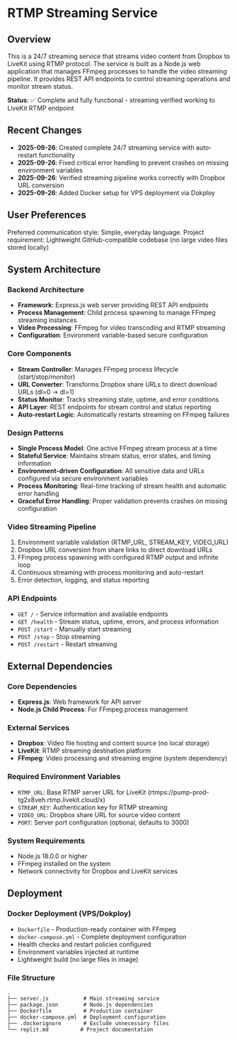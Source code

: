 # RTMP Streaming Service

## Overview

This is a 24/7 streaming service that streams video content from Dropbox to LiveKit using RTMP protocol. The service is built as a Node.js web application that manages FFmpeg processes to handle the video streaming pipeline. It provides REST API endpoints to control streaming operations and monitor stream status.

**Status**: ✅ Complete and fully functional - streaming verified working to LiveKit RTMP endpoint

## Recent Changes

- **2025-09-26**: Created complete 24/7 streaming service with auto-restart functionality
- **2025-09-26**: Fixed critical error handling to prevent crashes on missing environment variables
- **2025-09-26**: Verified streaming pipeline works correctly with Dropbox URL conversion
- **2025-09-26**: Added Docker setup for VPS deployment via Dokploy

## User Preferences

Preferred communication style: Simple, everyday language.
Project requirement: Lightweight GitHub-compatible codebase (no large video files stored locally)

## System Architecture

### Backend Architecture
- **Framework**: Express.js web server providing REST API endpoints
- **Process Management**: Child process spawning to manage FFmpeg streaming instances
- **Video Processing**: FFmpeg for video transcoding and RTMP streaming
- **Configuration**: Environment variable-based secure configuration

### Core Components
- **Stream Controller**: Manages FFmpeg process lifecycle (start/stop/monitor)
- **URL Converter**: Transforms Dropbox share URLs to direct download URLs (dl=0 → dl=1)
- **Status Monitor**: Tracks streaming state, uptime, and error conditions
- **API Layer**: REST endpoints for stream control and status reporting
- **Auto-restart Logic**: Automatically restarts streaming on FFmpeg failures

### Design Patterns
- **Single Process Model**: One active FFmpeg stream process at a time
- **Stateful Service**: Maintains stream status, error states, and timing information
- **Environment-driven Configuration**: All sensitive data and URLs configured via secure environment variables
- **Process Monitoring**: Real-time tracking of stream health and automatic error handling
- **Graceful Error Handling**: Proper validation prevents crashes on missing configuration

### Video Streaming Pipeline
1. Environment variable validation (RTMP_URL, STREAM_KEY, VIDEO_URL)
2. Dropbox URL conversion from share links to direct download URLs
3. FFmpeg process spawning with configured RTMP output and infinite loop
4. Continuous streaming with process monitoring and auto-restart
5. Error detection, logging, and status reporting

### API Endpoints
- `GET /` - Service information and available endpoints
- `GET /health` - Stream status, uptime, errors, and process information
- `POST /start` - Manually start streaming
- `POST /stop` - Stop streaming
- `POST /restart` - Restart streaming

## External Dependencies

### Core Dependencies
- **Express.js**: Web framework for API server
- **Node.js Child Process**: For FFmpeg process management

### External Services
- **Dropbox**: Video file hosting and content source (no local storage)
- **LiveKit**: RTMP streaming destination platform
- **FFmpeg**: Video processing and streaming engine (system dependency)

### Required Environment Variables
- `RTMP_URL`: Base RTMP server URL for LiveKit (rtmps://pump-prod-tg2x8veh.rtmp.livekit.cloud/x)
- `STREAM_KEY`: Authentication key for RTMP streaming
- `VIDEO_URL`: Dropbox share URL for source video content
- `PORT`: Server port configuration (optional, defaults to 3000)

### System Requirements
- Node.js 18.0.0 or higher
- FFmpeg installed on the system
- Network connectivity for Dropbox and LiveKit services

## Deployment

### Docker Deployment (VPS/Dokploy)
- `Dockerfile` - Production-ready container with FFmpeg
- `docker-compose.yml` - Complete deployment configuration
- Health checks and restart policies configured
- Environment variables injected at runtime
- Lightweight build (no large files in image)

### File Structure
```
.
├── server.js           # Main streaming service
├── package.json        # Node.js dependencies
├── Dockerfile          # Production container
├── docker-compose.yml  # Deployment configuration
├── .dockerignore       # Exclude unnecessary files
└── replit.md          # Project documentation
```